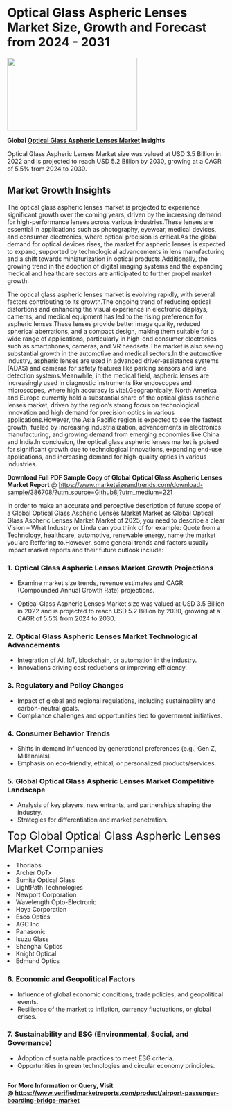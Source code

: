 <H1>Optical Glass Aspheric Lenses Market Size, Growth and Forecast from 2024 - 2031</H1><img class="aligncenter size-medium wp-image-584254" src="https://thirdeyenews.in/wp-content/uploads/2024/09/Global-Market-Research-300x168.jpeg" alt="" width="300" height="168" /><p><strong>Global&nbsp;<a href="https://www.marketsizeandtrends.com/download-sample/386708/?utm_source=Github8j?utm_medium=221">Optical Glass Aspheric Lenses Market</a> Insights</strong></p><p>Optical Glass Aspheric Lenses Market size was valued at USD 3.5 Billion in 2022 and is projected to reach USD 5.2 Billion by 2030, growing at a CAGR of 5.5% from 2024 to 2030.</p><p><h2>Market Growth Insights</h2> <p>The optical glass aspheric lenses market is projected to experience significant growth over the coming years, driven by the increasing demand for high-performance lenses across various industries.These lenses are essential in applications such as photography, eyewear, medical devices, and consumer electronics, where optical precision is critical.As the global demand for optical devices rises, the market for aspheric lenses is expected to expand, supported by technological advancements in lens manufacturing and a shift towards miniaturization in optical products.Additionally, the growing trend in the adoption of digital imaging systems and the expanding medical and healthcare sectors are anticipated to further propel market growth.</p> <p>The optical glass aspheric lenses market is evolving rapidly, with several factors contributing to its growth.The ongoing trend of reducing optical distortions and enhancing the visual experience in electronic displays, cameras, and medical equipment has led to the rising preference for aspheric lenses.These lenses provide better image quality, reduced spherical aberrations, and a compact design, making them suitable for a wide range of applications, particularly in high-end consumer electronics such as smartphones, cameras, and VR headsets.The market is also seeing substantial growth in the automotive and medical sectors.In the automotive industry, aspheric lenses are used in advanced driver-assistance systems (ADAS) and cameras for safety features like parking sensors and lane detection systems.Meanwhile, in the medical field, aspheric lenses are increasingly used in diagnostic instruments like endoscopes and microscopes, where high accuracy is vital.Geographically, North America and Europe currently hold a substantial share of the optical glass aspheric lenses market, driven by the region’s strong focus on technological innovation and high demand for precision optics in various applications.However, the Asia Pacific region is expected to see the fastest growth, fueled by increasing industrialization, advancements in electronics manufacturing, and growing demand from emerging economies like China and India.In conclusion, the optical glass aspheric lenses market is poised for significant growth due to technological innovations, expanding end-use applications, and increasing demand for high-quality optics in various industries.</p> <p><span class=""><strong>Download Full PDF Sample Copy of Global Optical Glass Aspheric Lenses Market Report</strong> @ <a href="https://www.marketsizeandtrends.com/download-sample/386708/?utm_source=Github8j?utm_medium=221" target="_blank">https://www.marketsizeandtrends.com/download-sample/386708/?utm_source=Github8j?utm_medium=221</a></span></p><p>In order to make an accurate and perceptive description of future scope of a Global&nbsp;Optical Glass Aspheric Lenses Market Market as Global&nbsp;Optical Glass Aspheric Lenses Market Market of 2025, you need to describe a clear Vision &ndash; What Industry or Linda can you think of for example: Quote from a Technology, healthcare, automotive, renewable energy, name the market you are Reffering to.However, some general trends and factors usually impact market reports and their future outlook include:</p><h3>1.&nbsp;<strong>Optical Glass Aspheric Lenses Market Growth Projections</strong></h3><ul><li>Examine market size trends, revenue estimates and CAGR (Compounded Annual Growth Rate) projections.</li><li><p>Optical Glass Aspheric Lenses Market size was valued at USD 3.5 Billion in 2022 and is projected to reach USD 5.2 Billion by 2030, growing at a CAGR of 5.5% from 2024 to 2030.</p></li></ul><h3>2.&nbsp;<strong>Optical Glass Aspheric Lenses Market Technological Advancements</strong></h3><ul><li>Integration of AI, IoT, blockchain, or automation in the industry.</li><li>Innovations driving cost reductions or improving efficiency.</li></ul><h3>3.&nbsp;<strong>Regulatory and Policy Changes</strong></h3><ul><li>Impact of global and regional regulations, including sustainability and carbon-neutral goals.</li><li>Compliance challenges and opportunities tied to government initiatives.</li></ul><h3>4.&nbsp;<strong>Consumer Behavior Trends</strong></h3><ul><li>Shifts in demand influenced by generational preferences (e.g., Gen Z, Millennials).</li><li>Emphasis on eco-friendly, ethical, or personalized products/services.</li></ul><h3>5.&nbsp;<strong>Global Optical Glass Aspheric Lenses Market Competitive Landscape</strong></h3><ul><li>Analysis of key players, new entrants, and partnerships shaping the industry.</li><li>Strategies for differentiation and market penetration.</li></ul><p data-pm-slice="1 1 []"><span style="color: inherit; font-family: inherit; font-size: 25px;">Top Global Optical Glass Aspheric Lenses Market Companies</span></p><div class="" data-test-id=""><p><li>Thorlabs</li><li> Archer OpTx</li><li> Sumita Optical Glass</li><li> LightPath Technologies</li><li> Newport Corporation</li><li> Wavelength Opto-Electronic</li><li> Hoya Corporation</li><li> Esco Optics</li><li> AGC Inc</li><li> Panasonic</li><li> Isuzu Glass</li><li> Shanghai Optics</li><li> Knight Optical</li><li> Edmund Optics</li></p></div><h3>6.&nbsp;<strong>Economic and Geopolitical Factors</strong></h3><ul><li>Influence of global economic conditions, trade policies, and geopolitical events.</li><li>Resilience of the market to inflation, currency fluctuations, or global crises.</li></ul><h3>7.&nbsp;<strong>Sustainability and ESG (Environmental, Social, and Governance)</strong></h3><ul><li>Adoption of sustainable practices to meet ESG criteria.</li><li>Opportunities in green technologies and circular economy principles.</li></ul><h2><strong style="font-size: 14px;">For More Information or Query, Visit @&nbsp;</strong><a style="background-color: #ffffff; font-size: 14px;" href="https://www.marketsizeandtrends.com/report/optical-glass-aspheric-lenses-market/" target="_blank">https://www.verifiedmarketreports.com/product/airport-passenger-boarding-bridge-market</a></h2>